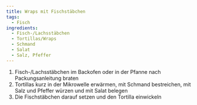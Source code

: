 ```yaml
---
title: Wraps mit Fischstäbchen
tags:
  - Fisch
ingredients:
  - Fisch-/Lachsstäbchen
  - Tortillas/Wraps
  - Schmand
  - Salat
  - Salz, Pfeffer
---
```


1. Fisch-/Lachsstäbchen im Backofen oder in der Pfanne nach Packungsanleitung
   braten
2. Tortillas kurz in der Mikrowelle erwärmen, mit Schmand bestreichen, mit Salz
   und Pfeffer würzen und mit Salat belegen
3. Die Fischstäbchen darauf setzen und den Tortilla einwickeln

